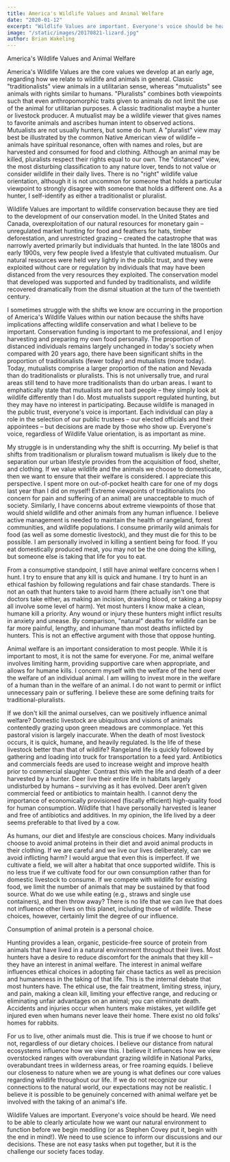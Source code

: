 ```yaml
---
title: America's Wildlife Values and Animal Welfare
date: "2020-01-12"
excerpt: "Wildlife Values are important. Everyone's voice should be heard. We need to use science to inform our discussions and our decisions. These are not easy tasks when put together, but it is the challenge our society faces today."
image: "/static/images/20170821-lizard.jpg"
author: Brian Wakeling
---
```


America's Wildlife Values and Animal Welfare 

 

America's Wildlife Values are the core values we develop at an early age, regarding how we relate to wildlife and animals in general.  Classic "traditionalists" view animals in a utilitarian sense, whereas "mutualists" see animals with rights similar to humans.  "Pluralists" combines both viewpoints such that even anthropomorphic traits given to animals do not limit the use of the animal for utilitarian purposes.  A classic traditionalist maybe a hunter or livestock producer.  A mutualist may be a wildlife viewer that gives names to favorite animals and ascribes human intent to observed actions.  Mutualists are not usually hunters, but some do hunt.  A "pluralist" view may best be illustrated by the common Native American view of wildlife – animals have spiritual resonance, often with names and roles, but are harvested and consumed for food and clothing.  Although an animal may be killed, pluralists respect their rights equal to our own.  The "distanced" view, the most disturbing classification to any nature lover, tends to not value or consider wildlife in their daily lives.  There is no "right" wildlife value orientation, although it is not uncommon for someone that holds a particular viewpoint to strongly disagree with someone that holds a different one.  As a hunter, I self-identify as either a traditionalist or pluralist. 

Wildlife Values are important to wildlife conservation because they are tied to the development of our conservation model.  In the United States and Canada, overexploitation of our natural resources for monetary gain – unregulated market hunting for food and feathers for hats, timber deforestation, and unrestricted grazing – created the catastrophe that was narrowly averted primarily but individuals that hunted.  In the late 1800s and early 1900s, very few people lived a lifestyle that cultivated mutualism.  Our natural resources were held very lightly in the public trust, and they were exploited without care or regulation by individuals that may have been distanced from the very resources they exploited.  The conservation model that developed was supported and funded by traditionalists, and wildlife recovered dramatically from the dismal situation at the turn of the twentieth century. 

 I sometimes struggle with the shifts we know are occurring in the proportion of America's Wildlife Values within our nation because the shifts have implications affecting wildlife conservation and what I believe to be important.  Conservation funding is important to me professional, and I enjoy harvesting and preparing my own food personally.  The proportion of distanced individuals remains largely unchanged in today's society when compared with 20 years ago, there have been significant shifts in the proportion of traditionalists (fewer today) and mutualists (more today).  Today, mutualists comprise a larger proportion of the nation and Nevada than do traditionalists or pluralists.  This is not universally true, and rural areas still tend to have more traditionalists than do urban areas.  I want to emphatically state that mutualists are not bad people – they simply look at wildlife differently than I do.  Most mutualists support regulated hunting, but they may have no interest in participating.  Because wildlife is managed in the public trust, everyone's voice is important.  Each individual can play a role in the selection of our public trustees – our elected officials and their appointees – but decisions are made by those who show up.  Everyone's voice, regardless of Wildlife Value orientation, is as important as mine. 

My struggle is in understanding why the shift is occurring.  My belief is that shifts from traditionalism or pluralism toward mutualism is likely due to the separation our urban lifestyle provides from the acquisition of food, shelter, and clothing.  If we value wildlife and the animals we choose to domesticate, then we want to ensure that their welfare is considered.  I appreciate this perspective.  I spent more on out-of-pocket health care for one of my dogs last year than I did on myself!  Extreme viewpoints of traditionalists (no concern for pain and suffering of an animal) are unacceptable to much of society.  Similarly, I have concerns about extreme viewpoints of those that would shield wildlife and other animals from any human influence.  I believe active management is needed to maintain the health of rangeland, forest communities, and wildlife populations.  I consume primarily wild animals for food (as well as some domestic livestock), and they must die for this to be possible.  I am personally involved in killing a sentient being for food.  If you eat domestically produced meat, you may not be the one doing the killing, but someone else is taking that life for you to eat. 

From a consumptive standpoint, I still have animal welfare concerns when I hunt.  I try to ensure that any kill is quick and humane.  I try to hunt in an ethical fashion by following regulations and fair chase standards.  There is not an oath that hunters take to avoid harm (there actually isn't one that doctors take either, as making an incision, drawing blood, or taking a biopsy all involve some level of harm).  Yet most hunters I know make a clean, humane kill a priority.  Any wound or injury these hunters might inflict results in anxiety and unease.  By comparison, "natural" deaths for wildlife can be far more painful, lengthy, and inhumane than most deaths inflicted by hunters.  This is not an effective argument with those that oppose hunting. 

Animal welfare is an important consideration to most people.  While it is important to most, it is not the same for everyone.  For me, animal welfare involves limiting harm, providing supportive care when appropriate, and allows for humane kills.  I concern myself with the welfare of the herd over the welfare of an individual animal.  I am willing to invest more in the welfare of a human than in the welfare of an animal.  I do not want to permit or inflict unnecessary pain or suffering.  I believe these are some defining traits for traditional-pluralists. 

If we don't kill the animal ourselves, can we positively influence animal welfare?  Domestic livestock are ubiquitous and visions of animals contentedly grazing upon green meadows are commonplace.  Yet this pastoral vision is largely inaccurate.  When the death of most livestock occurs, it is quick, humane, and heavily regulated.  Is the life of these livestock better than that of wildlife?  Rangeland life is quickly followed by gathering and loading into truck for transportation to a feed yard.  Antibiotics and commercials feeds are used to increase weight and improve health prior to commercial slaughter.  Contrast this with the life and death of a deer harvested by a hunter. Deer live their entire life in habitats largely undisturbed by humans – surviving as it has evolved. Deer aren’t given commercial feed or antibiotics to maintain health. I cannot deny the importance of economically provisioned (fiscally efficient) high-quality food for human consumption.  Wildlife that I have personally harvested is leaner and free of antibiotics and additives.  In my opinion, the life lived by a deer seems preferable to that lived by a cow. 

As humans, our diet and lifestyle are conscious choices.  Many individuals choose to avoid animal proteins in their diet and avoid animal products in their clothing.  If we are careful and we live our lives deliberately, can we avoid inflicting harm?  I would argue that even this is imperfect.  If we cultivate a field, we will alter a habitat that once supported wildlife.  This is no less true if we cultivate food for our own consumption rather than for domestic livestock to consume.  If we compete with wildlife for existing food, we limit the number of animals that may be sustained by that food source.  What do we use while eating (e.g., straws and single use containers), and then throw away?  There is no life that we can live that does not influence other lives on this planet, including those of wildlife.  These choices, however, certainly limit the degree of our influence. 

Consumption of animal protein is a personal choice. 

Hunting provides a lean, organic, pesticide-free source of protein from animals that have lived in a natural environment throughout their lives.  Most hunters have a desire to reduce discomfort for the animals that they kill – they have an interest in animal welfare.  The interest in animal welfare influences ethical choices in adopting fair chase tactics as well as precision and humaneness in the taking of that life.  This is the internal debate that most hunters have.  The ethical use, the fair treatment, limiting stress, injury, and pain, making a clean kill, limiting your effective range, and reducing or eliminating unfair advantages on an animal; you can eliminate death.  Accidents and injuries occur when hunters make mistakes, yet wildlife get injured even when humans never leave their home.  There exist no old folks' homes for rabbits. 

For us to live, other animals must die.  This is true if we choose to hunt or not, regardless of our dietary choices.  I believe our distance from natural ecosystems influence how we view this.  I believe it influences how we view overstocked ranges with overabundant grazing wildlife in National Parks, overabundant trees in wilderness areas, or free roaming equids.  I believe our closeness to nature when we are young is what defines our core values regarding wildlife throughout our life. If we do not recognize our connections to the natural world, our expectations may not be realistic.  I believe it is possible to be genuinely concerned with animal welfare yet be involved with the taking of an animal's life.  

Wildlife Values are important.  Everyone's voice should be heard.  We need to be able to clearly articulate how we want our natural environment to function before we begin meddling (or as Stephen Covey put it, begin with the end in mind!).  We need to use science to inform our discussions and our decisions.  These are not easy tasks when put together, but it is the challenge our society faces today. 

 